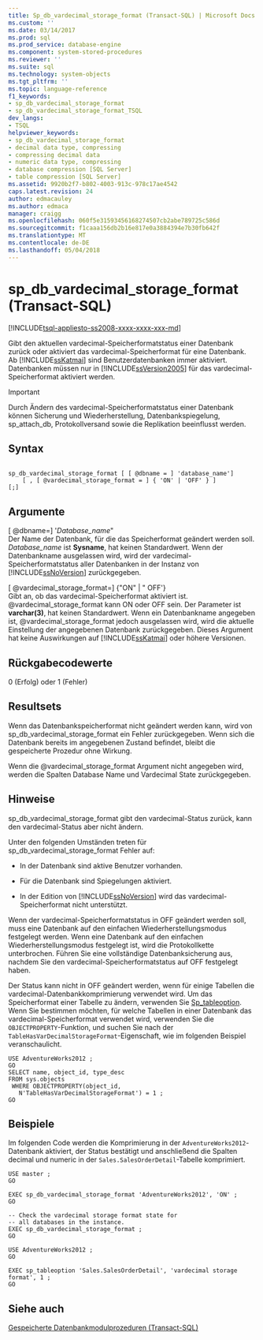 ```yaml
---
title: Sp_db_vardecimal_storage_format (Transact-SQL) | Microsoft Docs
ms.custom: ''
ms.date: 03/14/2017
ms.prod: sql
ms.prod_service: database-engine
ms.component: system-stored-procedures
ms.reviewer: ''
ms.suite: sql
ms.technology: system-objects
ms.tgt_pltfrm: ''
ms.topic: language-reference
f1_keywords:
- sp_db_vardecimal_storage_format
- sp_db_vardecimal_storage_format_TSQL
dev_langs:
- TSQL
helpviewer_keywords:
- sp_db_vardecimal_storage_format
- decimal data type, compressing
- compressing decimal data
- numeric data type, compressing
- database compression [SQL Server]
- table compression [SQL Server]
ms.assetid: 9920b2f7-b802-4003-913c-978c17ae4542
caps.latest.revision: 24
author: edmacauley
ms.author: edmaca
manager: craigg
ms.openlocfilehash: 060f5e31593456168274507cb2abe789725c586d
ms.sourcegitcommit: f1caaa156db2b16e817e0a3884394e7b30fb642f
ms.translationtype: MT
ms.contentlocale: de-DE
ms.lasthandoff: 05/04/2018
---
```

# <a name="spdbvardecimalstorageformat-transact-sql"></a>sp_db_vardecimal_storage_format (Transact-SQL)
[!INCLUDE[tsql-appliesto-ss2008-xxxx-xxxx-xxx-md](../../includes/tsql-appliesto-ss2008-xxxx-xxxx-xxx-md.md)]

  Gibt den aktuellen vardecimal-Speicherformatstatus einer Datenbank zurück oder aktiviert das vardecimal-Speicherformat für eine Datenbank.  Ab [!INCLUDE[ssKatmai](../../includes/sskatmai-md.md)] sind Benutzerdatenbanken immer aktiviert. Datenbanken müssen nur in [!INCLUDE[ssVersion2005](../../includes/ssversion2005-md.md)] für das vardecimal-Speicherformat aktiviert werden.  
  
> [!IMPORTANT]  
>  Durch Ändern des vardecimal-Speicherformatstatus einer Datenbank können Sicherung und Wiederherstellung, Datenbankspiegelung, sp_attach_db, Protokollversand sowie die Replikation beeinflusst werden.  
  
## <a name="syntax"></a>Syntax  
  
```  
  
sp_db_vardecimal_storage_format [ [ @dbname = ] 'database_name']   
    [ , [ @vardecimal_storage_format = ] { 'ON' | 'OFF' } ]   
[;]  
```  
  
## <a name="arguments"></a>Argumente  
 [ @dbname=] '*Database_name*"  
 Der Name der Datenbank, für die das Speicherformat geändert werden soll. *Database_name* ist **Sysname**, hat keinen Standardwert. Wenn der Datenbankname ausgelassen wird, wird der vardecimal-Speicherformatstatus aller Datenbanken in der Instanz von [!INCLUDE[ssNoVersion](../../includes/ssnoversion-md.md)] zurückgegeben.  
  
 [ @vardecimal_storage_format=] {"ON" | " OFF'}  
 Gibt an, ob das vardecimal-Speicherformat aktiviert ist. @vardecimal_storage_format kann ON oder OFF sein. Der Parameter ist **varchar(3)**, hat keinen Standardwert. Wenn ein Datenbankname angegeben ist, @vardecimal_storage_format jedoch ausgelassen wird, wird die aktuelle Einstellung der angegebenen Datenbank zurückgegeben. Dieses Argument hat keine Auswirkungen auf [!INCLUDE[ssKatmai](../../includes/sskatmai-md.md)] oder höhere Versionen.  
  
## <a name="return-code-values"></a>Rückgabecodewerte  
 0 (Erfolg) oder 1 (Fehler)  
  
## <a name="result-sets"></a>Resultsets  
 Wenn das Datenbankspeicherformat nicht geändert werden kann, wird von sp_db_vardecimal_storage_format ein Fehler zurückgegeben. Wenn sich die Datenbank bereits im angegebenen Zustand befindet, bleibt die gespeicherte Prozedur ohne Wirkung.  
  
 Wenn die @vardecimal_storage_format Argument nicht angegeben wird, werden die Spalten Database Name und Vardecimal State zurückgegeben.  
  
## <a name="remarks"></a>Hinweise  
 sp_db_vardecimal_storage_format gibt den vardecimal-Status zurück, kann den vardecimal-Status aber nicht ändern.  
  
 Unter den folgenden Umständen treten für sp_db_vardecimal_storage_format Fehler auf:  
  
-   In der Datenbank sind aktive Benutzer vorhanden.  
  
-   Für die Datenbank sind Spiegelungen aktiviert.  
  
-   In der Edition von [!INCLUDE[ssNoVersion](../../includes/ssnoversion-md.md)] wird das vardecimal-Speicherformat nicht unterstützt.  
  
 Wenn der vardecimal-Speicherformatstatus in OFF geändert werden soll, muss eine Datenbank auf den einfachen Wiederherstellungsmodus festgelegt werden. Wenn eine Datenbank auf den einfachen Wiederherstellungsmodus festgelegt ist, wird die Protokollkette unterbrochen. Führen Sie eine vollständige Datenbanksicherung aus, nachdem Sie den vardecimal-Speicherformatstatus auf OFF festgelegt haben.  
  
 Der Status kann nicht in OFF geändert werden, wenn für einige Tabellen die vardecimal-Datenbankkomprimierung verwendet wird. Um das Speicherformat einer Tabelle zu ändern, verwenden Sie [Sp_tableoption](../../relational-databases/system-stored-procedures/sp-tableoption-transact-sql.md). Wenn Sie bestimmen möchten, für welche Tabellen in einer Datenbank das vardecimal-Speicherformat verwendet wird, verwenden Sie die `OBJECTPROPERTY`-Funktion, und suchen Sie nach der `TableHasVarDecimalStorageFormat`-Eigenschaft, wie im folgenden Beispiel veranschaulicht.  
  
```  
USE AdventureWorks2012 ;  
GO  
SELECT name, object_id, type_desc  
FROM sys.objects   
 WHERE OBJECTPROPERTY(object_id,   
   N'TableHasVarDecimalStorageFormat') = 1 ;  
GO  
```  
  
## <a name="examples"></a>Beispiele  
 Im folgenden Code werden die Komprimierung in der `AdventureWorks2012`-Datenbank aktiviert, der Status bestätigt und anschließend die Spalten decimal und numeric in der `Sales.SalesOrderDetail`-Tabelle komprimiert.  
  
```  
USE master ;  
GO  
  
EXEC sp_db_vardecimal_storage_format 'AdventureWorks2012', 'ON' ;  
GO  
  
-- Check the vardecimal storage format state for  
-- all databases in the instance.  
EXEC sp_db_vardecimal_storage_format ;  
GO  
  
USE AdventureWorks2012 ;  
GO  
  
EXEC sp_tableoption 'Sales.SalesOrderDetail', 'vardecimal storage format', 1 ;  
GO  
```  
  
## <a name="see-also"></a>Siehe auch  
 [Gespeicherte Datenbankmodulprozeduren &#40;Transact-SQL&#41;](../../relational-databases/system-stored-procedures/database-engine-stored-procedures-transact-sql.md)  
  
  

